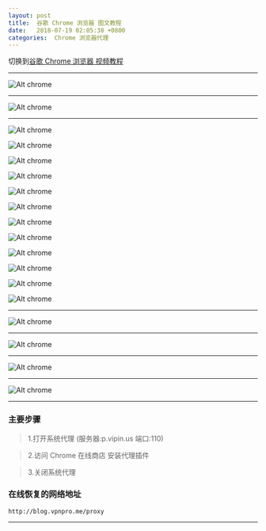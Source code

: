 ```yaml
---
layout: post
title:  谷歌 Chrome 浏览器 图文教程
date:   2018-07-19 02:05:38 +0800
categories:  Chrome 浏览器代理
---
```


切换到[谷歌 Chrome 浏览器 视频教程](/2018/07/chrome/ "Chrome")

****

![Alt chrome](/assets/images/chrome/chrome1.png "")

****

![Alt chrome](/assets/images/chrome/chrome2.png "")

****

![Alt chrome](/assets/images/chrome/chrome3.png "")

![Alt chrome](/assets/images/chrome/chrome4.png "")

![Alt chrome](/assets/images/chrome/chrome5.png "")

![Alt chrome](/assets/images/chrome/chrome6.png "")

![Alt chrome](/assets/images/chrome/chrome7.png "")

![Alt chrome](/assets/images/chrome/chrome8.png "")

![Alt chrome](/assets/images/chrome/chrome9.png "")

![Alt chrome](/assets/images/chrome/chrome10.png "")

![Alt chrome](/assets/images/chrome/chrome11.png "")

![Alt chrome](/assets/images/chrome/chrome12.png "")

![Alt chrome](/assets/images/chrome/chrome13.png "")

![Alt chrome](/assets/images/chrome/chrome14.png "")

****

![Alt chrome](/assets/images/chrome/chrome15.png "")

****

![Alt chrome](/assets/images/chrome/chrome16.png "")

****

![Alt chrome](/assets/images/chrome/chrome17.png "")

****

![Alt chrome](/assets/images/chrome/chrome18.png "")

****

### 主要步骤

>1.打开系统代理 (服务器:p.vipin.us 端口:110)

>2.访问 Chrome 在线商店 安装代理插件

>3.关闭系统代理

### 在线恢复的网络地址

```
http://blog.vpnpro.me/proxy
```
****
